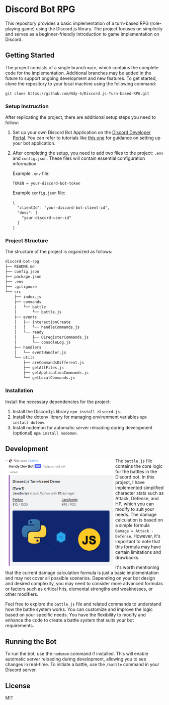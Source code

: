 # Discord Bot RPG

This repository provides a basic implementation of a turn-based RPG (role-playing game) using the Discord.js library. The project focuses on simplicity and serves as a beginner-friendly introduction to game implementation on Discord.

## Getting Started
The project consists of a single branch `main`, which contains the complete code for the implementation. Additional branches may be added in the future to support ongoing development and new features. To get started, clone the repository to your local machine using the following command:
```
git clone https://github.com/Ndy-S/Discord.js-Turn-based-RPG.git
```

### Setup Instruction
After replicating the project, there are additional setup steps you need to follow:
1. Set up your own Discord Bot Application on the <a href="https://discord.com/developers/applications">Discord Developer Portal</a>. You can refer to tutorials like <a href="https://youtu.be/qv24S2L1N0k">this one</a> for guidance on setting up your bot application.
2. After completing the setup, you need to add two files to the project: `.env` and `config.json`. These files will contain essential configuration information.
   
   Example `.env` file:
   ```
   TOKEN = your-discord-bot-token
   ```
  
   Example `config.json` file:
   ```
   {
     "clientId": "your-discord-bot-client-id",
     "devs": [
       "your-discord-user-id"
     ]
   }
   ```

### Project Structure
The structure of the project is organized as follows:
```
discord-bot-rpg
├── README.md
├── config.json
├── package.json
├── .env
├── .gitignore
└── src
    ├── index.js
    ├── commands
    │   └── battle
    │       └── battle.js
    ├── events
    │   ├── interactionCreate
    │   │   └── handleCommands.js
    │   └── ready
    │       ├── 01registerCommands.js
    │       └── consoleLog.js
    ├── handlers
    │   └── eventHandler.js
    └── utils
        ├── areCommandsDifferent.js
        ├── getAllFiles.js
        ├── getApplicationCommands.js
        └── getLocalCommands.js
```

### Installation
Install the necessary dependencies for the project:
1. Install the Discord.js library `npm install discord.js`.
2. Install the dotenv library for managing environment variables `npm install dotenv`.
3. Install nodemon for automatic server reloading during development (optional) `npm install nodemon`.

## Development
<img align="left" src="https://github.com/Ndy-S/Discord.js-Turn-based-RPG/blob/main/bot_sample.png" alt="Bot Screenshot" width="350px"/>

The `battle.js` file contains the core logic for the battles in the Discord bot. In this project, I have implemented simplified character stats such as Attack, Defense, and HP, which you can modify to suit your needs. The damage calculation is based on a simple formula `Damage = Attack - Defense`. However, it's important to note that this formula may have certain limitations and drawbacks.

It's worth mentioning that the current damage calculation formula is just a basic implementation and may not cover all possible scenarios. Depending on your bot design and desired complexity, you may need to consider more advanced formulas or factors such as critical hits, elemental strengths and weaknesses, or other modifiers.

Feel free to explore the `battle.js` file and related commands to understand how the battle system works. You can customize and improve the logic based on your specific needs. You have the flexibility to modify and enhance the code to create a battle system that suits your bot requirements.

## Running the Bot
To run the bot, use the `nodemon` command if installed. This will enable automatic server reloading during development, allowing you to see changes in real-time. To initiate a battle, use the `/battle` command in your Discord server.

## License
MIT
